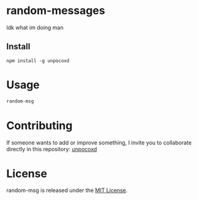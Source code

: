 # random-messages

Idk what im doing man 

## Install

```npm
npm install -g unpocoxd
```

# Usage

```bash
random-msg
```

# Contributing
If someone wants to add or improve something, I invite you to collaborate directly in this repository: [unpocoxd](git@github.com:Nic-Hawk/unpocoxd.git)

# License
random-msg is released under the [MIT License](https://opensource.org/licenses/MIT).